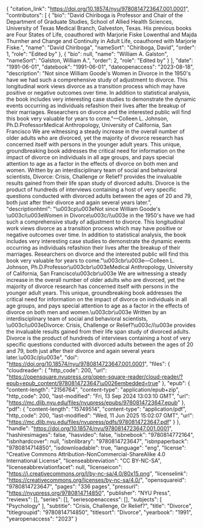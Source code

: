 {
   "citation_link": "https://doi.org/10.18574/nyu/9780814723647.001.0001",
   "contributors": [
     {
       "bio": "David Chiriboga is Professor and Chair of the Department of Graduate Studies, School of Allied Health Sciences, University of Texas Medical Branch, Galveston, Texas. His previous books are Four States of Life, coauthored with Marjorie Fiske Lowenthal and Majda Thurnher and Change and Continuity in Adult Life, coauthored with Marjorie Fiske.",
       "name": "David Chiriboga",
       "nameSort": "Chiriboga, David",
       "order": 1,
       "role": "Edited by"
     },
     {
       "bio": null,
       "name": "William A. Galston",
       "nameSort": "Galston, William A.",
       "order": 2,
       "role": "Edited by"
     }
   ],
   "date": "1991-06-01",
   "datebook": "1991-06-01",
   "dateopenaccess": "2023-08-18",
   "description": "Not since William Goode's Women in Divorce in the 1950's have we had such a comprehensive study of adjustment to divorce.  This longitudinal work views divorce as a transition process which may have positive or negative outcomes over time.  In addition to statistical analysis, the book includes very interesting case studies to demonstrate the dynamic events occurring as individuals refashion their lives after the breakup of their marriages.  Researchers on divorce and the interested public will find this book very valuable for years to come.\"—Colleen L. Johnson, Ph.D.ProfessorMedical Anthropology, University of California, San Francisco We are witnessing a steady increase in the overall number of older adults who are divorced, yet the majority of divorce research has concerned itself with persons in the younger adult years.  This unique, groundbreaking book addresses the critical need for information on the impact of divorce on individuals in all age groups, and pays special attention to age as a factor in the effects of divorce on both men and women. Written by an interdisciplinary team of social and behavioral scientists, Divorce:  Crisis, Challenge or Relief? provides the invaluable results gained from their life span study of divorced adults.  Divorce is the product of hundreds of interviews containing a host of very specific questions conducted with divorced adults between the ages of 20 and 79, both just after their divorce and again several years later.",
   "descriptionhtml": "\u003cp\u003eNot since William Goode's \u003ci\u003eWomen in Divorce\u003c/i\u003e in the 1950's have we had such a comprehensive study of adjustment to divorce.  This longitudinal work views divorce as a transition process which may have positive or negative outcomes over time.  In addition to statistical analysis, the book includes very interesting case studies to demonstrate the dynamic events occurring as individuals refashion their lives after the breakup of their marriages.  Researchers on divorce and the interested public will find this book very valuable for years to come.\"\u003cbr\u003e—Colleen L. Johnson, Ph.D.Professor\u003cbr\u003eMedical Anthropology, University of California, San Francisco\u003cbr\u003e We are witnessing a steady increase in the overall number of older adults who are divorced, yet the majority of divorce research has concerned itself with persons in the younger adult years.  This unique, groundbreaking book addresses the critical need for information on the impact of divorce on individuals in all age groups, and pays special attention to age as a factor in the effects of divorce on both men and women.\u003cbr\u003e Written by an interdisciplinary team of social and behavioral scientists, \u003ci\u003eDivorce:  Crisis, Challenge or Relief?\u003c/i\u003e provides the invaluable results gained from their life span study of divorced adults.  Divorce is the product of hundreds of interviews containing a host of very specific questions conducted with divorced adults between the ages of 20 and 79, both just after their divorce and again several years later.\u003c/p\u003e",
   "doi": "https://doi.org/10.18574/nyu/9780814723647.001.0001",
   "files": {
     "cloudreader": {
       "http_code": 200,
       "url": "https://opensquare.nyupress.org/open-square-reader/cloud-reader/?epub=epub_content/9780814723647\u0026embedded=true"
     },
     "epub": {
       "content-length": "2156764",
       "content-type": "application/epub+zip",
       "http_code": 200,
       "last-modified": "Fri, 13 Sep 2024 13:03:10 GMT",
       "url": "https://mc.dlib.nyu.edu/files/nyupress/epubs/9780814723647.epub"
     },
     "pdf": {
       "content-length": "15749514",
       "content-type": "application/pdf",
       "http_code": 200,
       "last-modified": "Wed, 11 Jun 2025 15:02:07 GMT",
       "url": "https://mc.dlib.nyu.edu/files/nyupress/pdfs/9780814723647.pdf"
     }
   },
   "handle": "https://doi.org/10.18574/nyu/9780814723647.001.0001",
   "hashiresimages": false,
   "hasvideo": false,
   "isbnebook": "9780814772164",
   "isbnhardcover": null,
   "isbnlibrary": "9780814723647",
   "isbnpaperback": "9780814714850",
   "isdownloadable": true,
   "language": "eng",
   "license": "Creative Commons Attribution-NonCommercial-ShareAlike 4.0 International License",
   "licenseabbreviation": "CC BY-NC-SA",
   "licenseabbreviationfacet": null,
   "licenseicon": "https://i.creativecommons.org/l/by-nc-sa/4.0/80x15.png",
   "licenselink": "https://creativecommons.org/licenses/by-nc-sa/4.0/",
   "opensquareid": "9780814723647",
   "pages": "336 pages",
   "pressurl": "https://nyupress.org/9780814714850",
   "publisher": "NYU Press",
   "reviews": [],
   "series": [],
   "seriesopenaccess": [],
   "subjects": [
     "Psychology"
   ],
   "subtitle": "Crisis, Challenge, Or Relief?",
   "title": "Divorce",
   "titlegroupid": "9780814714850",
   "titlesort": "Divorce",
   "yearbook": "1991",
   "yearopenaccess": "2023"
 }
